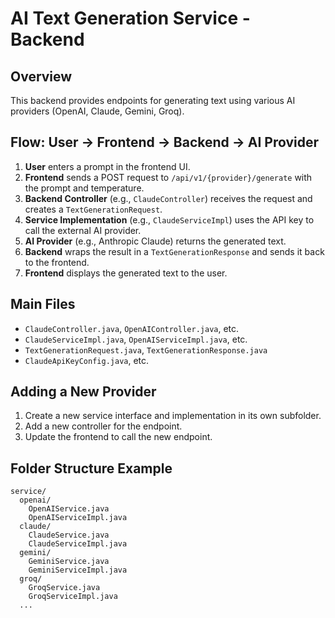 # AI Text Generation Service - Backend

## Overview
This backend provides endpoints for generating text using various AI providers (OpenAI, Claude, Gemini, Groq).

## Flow: User → Frontend → Backend → AI Provider

1. **User** enters a prompt in the frontend UI.
2. **Frontend** sends a POST request to `/api/v1/{provider}/generate` with the prompt and temperature.
3. **Backend Controller** (e.g., `ClaudeController`) receives the request and creates a `TextGenerationRequest`.
4. **Service Implementation** (e.g., `ClaudeServiceImpl`) uses the API key to call the external AI provider.
5. **AI Provider** (e.g., Anthropic Claude) returns the generated text.
6. **Backend** wraps the result in a `TextGenerationResponse` and sends it back to the frontend.
7. **Frontend** displays the generated text to the user.

## Main Files
- `ClaudeController.java`, `OpenAIController.java`, etc.
- `ClaudeServiceImpl.java`, `OpenAIServiceImpl.java`, etc.
- `TextGenerationRequest.java`, `TextGenerationResponse.java`
- `ClaudeApiKeyConfig.java`, etc.

## Adding a New Provider
1. Create a new service interface and implementation in its own subfolder.
2. Add a new controller for the endpoint.
3. Update the frontend to call the new endpoint.

## Folder Structure Example
```
service/
  openai/
    OpenAIService.java
    OpenAIServiceImpl.java
  claude/
    ClaudeService.java
    ClaudeServiceImpl.java
  gemini/
    GeminiService.java
    GeminiServiceImpl.java
  groq/
    GroqService.java
    GroqServiceImpl.java
  ...
``` 